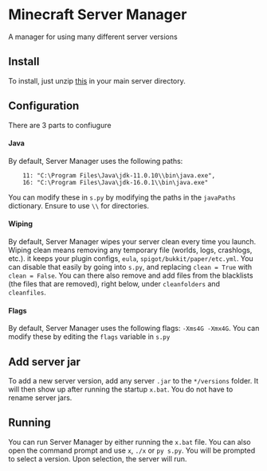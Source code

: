 # Minecraft Server Manager
 A manager for using many different server versions

## Install
To install, just unzip [this](https://github.com/CocoTheOwner/Server-Manager/archive/refs/heads/main.zip) in your main server directory.

## Configuration
There are 3 parts to confiugure

#### Java
By default, Server Manager uses the following paths:
```
    11: "C:\Program Files\Java\jdk-11.0.10\\bin\java.exe",
    16: "C:\Program Files\Java\jdk-16.0.1\\bin\java.exe"
```
You can modify these in `s.py` by modifying the paths in the `javaPaths` dictionary. Ensure to use `\\` for directories.

#### Wiping
By default, Server Manager wipes your server clean every time you launch.
Wiping clean means removing any temporary file (worlds, logs, crashlogs, etc.).
it keeps your plugin configs, `eula`, `spigot/bukkit/paper/etc.yml`.
You can disable that easily by going into `s.py`, and replacing `clean = True` with `clean = False`.
You can there also remove and add files from the blacklists (the files that are removed), right below, under `cleanfolders` and `cleanfiles`.

#### Flags
By default, Server Manager uses the following flags: `-Xms4G -Xmx4G`. You can modify these by editing the `flags` variable in `s.py`

## Add server jar
To add a new server version, add any server `.jar` to the `*/versions` folder. 
It will then show up after running the startup `x.bat`.
You do not have to rename server jars.

## Running
You can run Server Manager by either running the `x.bat` file.
You can also open the command prompt and use `x`, `./x` or `py s.py`.
You will be prompted to select a version.
Upon selection, the server will run.
